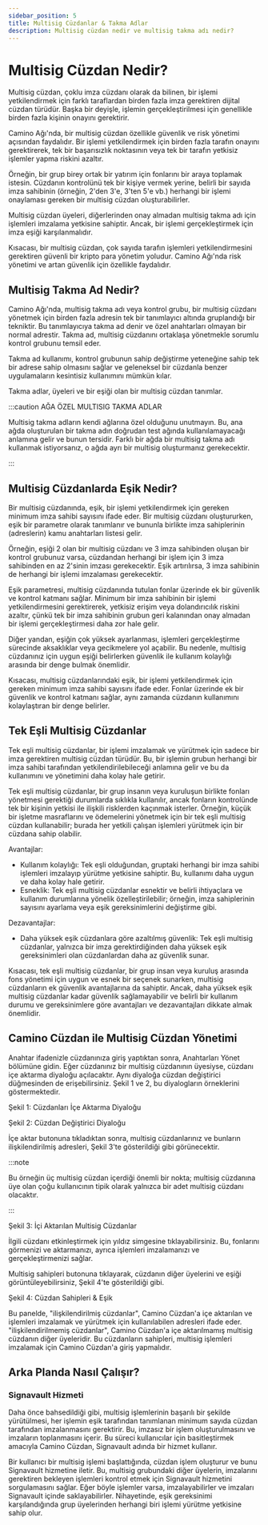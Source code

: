 ```yaml
---
sidebar_position: 5
title: Multisig Cüzdanlar & Takma Adlar
description: Multisig cüzdan nedir ve multisig takma adı nedir?
---
```


# Multisig Cüzdan Nedir?

Multisig cüzdan, çoklu imza cüzdanı olarak da bilinen, bir işlemi yetkilendirmek için farklı taraflardan birden fazla imza gerektiren dijital cüzdan türüdür. Başka bir deyişle, işlemin gerçekleştirilmesi için genellikle birden fazla kişinin onayını gerektirir.

Camino Ağı'nda, bir multisig cüzdan özellikle güvenlik ve risk yönetimi açısından faydalıdır. Bir işlemi yetkilendirmek için birden fazla tarafın onayını gerektirerek, tek bir başarısızlık noktasının veya tek bir tarafın yetkisiz işlemler yapma riskini azaltır.

Örneğin, bir grup birey ortak bir yatırım için fonlarını bir araya toplamak istesin. Cüzdanın kontrolünü tek bir kişiye vermek yerine, belirli bir sayıda imza sahibinin (örneğin, 2'den 3'e, 3'ten 5'e vb.) herhangi bir işlemi onaylaması gereken bir multisig cüzdan oluşturabilirler. 

Multisig cüzdan üyeleri, diğerlerinden onay almadan multisig takma adı için işlemleri imzalama yetkisine sahiptir. Ancak, bir işlemi gerçekleştirmek için imza eşiği karşılanmalıdır.

Kısacası, bir multisig cüzdan, çok sayıda tarafın işlemleri yetkilendirmesini gerektiren güvenli bir kripto para yönetim yoludur. Camino Ağı'nda risk yönetimi ve artan güvenlik için özellikle faydalıdır.

## Multisig Takma Ad Nedir?

Camino Ağı'nda, multisig takma adı veya kontrol grubu, bir multisig cüzdanı yönetmek için birden fazla adresin tek bir tanımlayıcı altında gruplandığı bir tekniktir. Bu tanımlayıcıya takma ad denir ve özel anahtarları olmayan bir normal adrestir. Takma ad, multisig cüzdanını ortaklaşa yönetmekle sorumlu kontrol grubunu temsil eder.

Takma ad kullanımı, kontrol grubunun sahip değiştirme yeteneğine sahip tek bir adrese sahip olmasını sağlar ve geleneksel bir cüzdanla benzer uygulamaların kesintisiz kullanımını mümkün kılar.

Takma adlar, üyeleri ve bir eşiği olan bir multisig cüzdan tanımlar.

:::caution AĞA ÖZEL MULTISIG TAKMA ADLAR

Multisig takma adların kendi ağlarına özel olduğunu unutmayın. Bu, ana ağda oluşturulan bir takma adın doğrudan test ağında kullanılamayacağı anlamına gelir ve bunun tersidir. Farklı bir ağda bir multisig takma adı kullanmak istiyorsanız, o ağda ayrı bir multisig oluşturmanız gerekecektir.

:::

## Multisig Cüzdanlarda Eşik Nedir?

Bir multisig cüzdanında, eşik, bir işlemi yetkilendirmek için gereken minimum imza sahibi sayısını ifade eder. Bir multisig cüzdanı oluştururken, eşik bir parametre olarak tanımlanır ve bununla birlikte imza sahiplerinin (adreslerin) kamu anahtarları listesi gelir.

Örneğin, eşiği 2 olan bir multisig cüzdanı ve 3 imza sahibinden oluşan bir kontrol grubunuz varsa, cüzdandan herhangi bir işlem için 3 imza sahibinden en az 2'sinin imzası gerekecektir. Eşik artırılırsa, 3 imza sahibinin de herhangi bir işlemi imzalaması gerekecektir.

Eşik parametresi, multisig cüzdanında tutulan fonlar üzerinde ek bir güvenlik ve kontrol katmanı sağlar. Minimum bir imza sahibinin bir işlemi yetkilendirmesini gerektirerek, yetkisiz erişim veya dolandırıcılık riskini azaltır, çünkü tek bir imza sahibinin grubun geri kalanından onay almadan bir işlemi gerçekleştirmesi daha zor hale gelir.

Diğer yandan, eşiğin çok yüksek ayarlanması, işlemleri gerçekleştirme sürecinde aksaklıklar veya gecikmelere yol açabilir. Bu nedenle, multisig cüzdanınız için uygun eşiği belirlerken güvenlik ile kullanım kolaylığı arasında bir denge bulmak önemlidir.

Kısacası, multisig cüzdanlarındaki eşik, bir işlemi yetkilendirmek için gereken minimum imza sahibi sayısını ifade eder. Fonlar üzerinde ek bir güvenlik ve kontrol katmanı sağlar, aynı zamanda cüzdanın kullanımını kolaylaştıran bir denge belirler.

## Tek Eşli Multisig Cüzdanlar

Tek eşli multisig cüzdanlar, bir işlemi imzalamak ve yürütmek için sadece bir imza gerektiren multisig cüzdan türüdür. Bu, bir işlemin grubun herhangi bir imza sahibi tarafından yetkilendirilebileceği anlamına gelir ve bu da kullanımını ve yönetimini daha kolay hale getirir.

Tek eşli multisig cüzdanlar, bir grup insanın veya kuruluşun birlikte fonları yönetmesi gerektiği durumlarda sıklıkla kullanılır, ancak fonların kontrolünde tek bir kişinin yetkisi ile ilişkili risklerden kaçınmak isterler. Örneğin, küçük bir işletme masraflarını ve ödemelerini yönetmek için bir tek eşli multisig cüzdan kullanabilir; burada her yetkili çalışan işlemleri yürütmek için bir cüzdana sahip olabilir.

Avantajlar:

- Kullanım kolaylığı: Tek eşli olduğundan, gruptaki herhangi bir imza sahibi işlemleri imzalayıp yürütme yetkisine sahiptir. Bu, kullanımı daha uygun ve daha kolay hale getirir.
- Esneklik: Tek eşli multisig cüzdanlar esnektir ve belirli ihtiyaçlara ve kullanım durumlarına yönelik özelleştirilebilir; örneğin, imza sahiplerinin sayısını ayarlama veya eşik gereksinimlerini değiştirme gibi.

Dezavantajlar:

- Daha yüksek eşik cüzdanlara göre azaltılmış güvenlik: Tek eşli multisig cüzdanlar, yalnızca bir imza gerektirdiğinden daha yüksek eşik gereksinimleri olan cüzdanlardan daha az güvenlik sunar.

Kısacası, tek eşli multisig cüzdanlar, bir grup insan veya kuruluş arasında fons yönetimi için uygun ve esnek bir seçenek sunarken, multisig cüzdanların ek güvenlik avantajlarına da sahiptir. Ancak, daha yüksek eşik multisig cüzdanlar kadar güvenlik sağlamayabilir ve belirli bir kullanım durumu ve gereksinimlere göre avantajları ve dezavantajları dikkate almak önemlidir.

## Camino Cüzdan ile Multisig Cüzdan Yönetimi

Anahtar ifadenizle cüzdanınıza giriş yaptıktan sonra, Anahtarları Yönet bölümüne gidin. Eğer cüzdanınız bir multisig cüzdanının üyesiyse, cüzdanı içe aktarma diyaloğu açılacaktır. Aynı diyaloğa cüzdan değiştirici düğmesinden de erişebilirsiniz. Şekil 1 ve 2, bu diyalogların örneklerini göstermektedir.



Şekil 1: Cüzdanları İçe Aktarma Diyaloğu




Şekil 2: Cüzdan Değiştirici Diyaloğu


İçe aktar butonuna tıkladıktan sonra, multisig cüzdanlarınız ve bunların ilişkilendirilmiş adresleri, Şekil 3'te gösterildiği gibi görünecektir.

:::note

Bu örneğin üç multisig cüzdan içerdiği önemli bir nokta; multisig cüzdanına üye olan çoğu kullanıcının tipik olarak yalnızca bir adet multisig cüzdanı olacaktır.

:::



Şekil 3: İçi Aktarılan Multisig Cüzdanlar


İlgili cüzdanı etkinleştirmek için yıldız simgesine tıklayabilirsiniz. Bu, fonlarını görmenizi ve aktarmanızı, ayrıca işlemleri imzalamanızı ve gerçekleştirmenizi sağlar.

Multisig sahipleri butonuna tıklayarak, cüzdanın diğer üyelerini ve eşiği görüntüleyebilirsiniz, Şekil 4'te gösterildiği gibi.



Şekil 4: Cüzdan Sahipleri & Eşik


Bu panelde, "ilişkilendirilmiş cüzdanlar", Camino Cüzdan'a içe aktarılan ve işlemleri imzalamak ve yürütmek için kullanılabilen adresleri ifade eder. "ilişkilendirilmemiş cüzdanlar", Camino Cüzdan'a içe aktarılmamış multisig cüzdanın diğer üyeleridir. Bu cüzdanların sahipleri, multisig işlemleri imzalamak için Camino Cüzdan'a giriş yapmalıdır.

## Arka Planda Nasıl Çalışır?

### Signavault Hizmeti

Daha önce bahsedildiği gibi, multisig işlemlerinin başarılı bir şekilde yürütülmesi, her işlemin eşik tarafından tanımlanan minimum sayıda cüzdan tarafından imzalanmasını gerektirir. Bu, imzasız bir işlem oluşturulmasını ve imzaların toplanmasını içerir. Bu süreci kullanıcılar için basitleştirmek amacıyla Camino Cüzdan, Signavault adında bir hizmet kullanır.

Bir kullanıcı bir multisig işlemi başlattığında, cüzdan işlem oluşturur ve bunu Signavault hizmetine iletir. Bu, multisig grubundaki diğer üyelerin, imzalarını gerektiren bekleyen işlemleri kontrol etmek için Signavault hizmetini sorgulamasını sağlar. Eğer böyle işlemler varsa, imzalayabilirler ve imzaları Signavault içinde saklayabilirler. Nihayetinde, eşik gereksinimi karşılandığında grup üyelerinden herhangi biri işlemi yürütme yetkisine sahip olur.